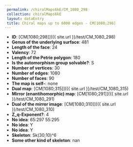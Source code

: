 ```yaml
--- 
 permalink: /chiralMaps6kE/CM_1080_298 
 collection: chiralMaps6kE
 layout: dataEntry
 title: Chiral maps up to 6000 edges - CM[1080;298]
---
```


- **ID**: [CM[1080;298]]({{ site.url }}/test/CM_1080_298)
- **Genus of the underlying surface**: 481
- **Length of the face**: 24
- **Valency**: 72
- **Length of the Petrie polygon**: 180
- **Is the automorphism group solvable?**: S
- **Number of vertices**: 30
- **Number of edges**: 1080
- **Number of faces**: 90
- **The map is self-**: none
- **Dual map**: [CM[1080;315]]({{ site.url }}/test/CM_1080_315)
- **Mirror (enantihomorphic) map**: [CM[1080;291]]({{ site.url }}/test/CM_1080_291)
- **Dual of the mirror image**: [CM[1080;310]]({{ site.url }}/test/CM_1080_310)
- **Z_q-Exponent?**: 4
- **No idea**:  65:297 55:295
- **No idea**: Y
- **No idea**: Y
- **Skeleton**: Sk(30;10)^6
- **Some other kind of skeleton**: nan
